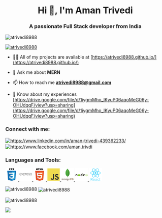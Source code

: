 <h1 align="center">Hi 👋, I'm Aman Trivedi</h1>
<h3 align="center">A passionate Full Stack developer from India</h3>

<p align="left"> <img src="https://komarev.com/ghpvc/?username=atrivedi8988&label=Profile%20views&color=0e75b6&style=flat" alt="atrivedi8988" /> </p>

<p align="left"> <a href="https://github.com/ryo-ma/github-profile-trophy"><img src="https://github-profile-trophy.vercel.app/?username=atrivedi8988" alt="atrivedi8988" /></a> </p>

- 👨‍💻 All of my projects are available at [https://atrivedi8988.github.io/](https://atrivedi8988.github.io/)

- 💬 Ask me about **MERN**

- 📫 How to reach me **atrivedi8988@gmail.com**

- 📄 Know about my experiences [https://drive.google.com/file/d/1iygmMho_IKyuP06aqoMeG06y-OHUdqqF/view?usp=sharing](https://drive.google.com/file/d/1iygmMho_IKyuP06aqoMeG06y-OHUdqqF/view?usp=sharing)

<h3 align="left">Connect with me:</h3>
<p align="left">
<a href="https://linkedin.com/in/https://www.linkedin.com/in/aman-trivedi-439362233/" target="blank"><img align="center" src="https://raw.githubusercontent.com/rahuldkjain/github-profile-readme-generator/master/src/images/icons/Social/linked-in-alt.svg" alt="https://www.linkedin.com/in/aman-trivedi-439362233/" height="30" width="40" /></a>
<a href="https://fb.com/https://www.facebook.com/aman.trivdi" target="blank"><img align="center" src="https://raw.githubusercontent.com/rahuldkjain/github-profile-readme-generator/master/src/images/icons/Social/facebook.svg" alt="https://www.facebook.com/aman.trivdi" height="30" width="40" /></a>
</p>

<h3 align="left">Languages and Tools:</h3>
<p align="left"> <a href="https://www.w3schools.com/css/" target="_blank" rel="noreferrer"> <img src="https://raw.githubusercontent.com/devicons/devicon/master/icons/css3/css3-original-wordmark.svg" alt="css3" width="40" height="40"/> </a> <a href="https://expressjs.com" target="_blank" rel="noreferrer"> <img src="https://raw.githubusercontent.com/devicons/devicon/master/icons/express/express-original-wordmark.svg" alt="express" width="40" height="40"/> </a> <a href="https://www.w3.org/html/" target="_blank" rel="noreferrer"> <img src="https://raw.githubusercontent.com/devicons/devicon/master/icons/html5/html5-original-wordmark.svg" alt="html5" width="40" height="40"/> </a> <a href="https://developer.mozilla.org/en-US/docs/Web/JavaScript" target="_blank" rel="noreferrer"> <img src="https://raw.githubusercontent.com/devicons/devicon/master/icons/javascript/javascript-original.svg" alt="javascript" width="40" height="40"/> </a> <a href="https://www.mongodb.com/" target="_blank" rel="noreferrer"> <img src="https://raw.githubusercontent.com/devicons/devicon/master/icons/mongodb/mongodb-original-wordmark.svg" alt="mongodb" width="40" height="40"/> </a> <a href="https://nodejs.org" target="_blank" rel="noreferrer"> <img src="https://raw.githubusercontent.com/devicons/devicon/master/icons/nodejs/nodejs-original-wordmark.svg" alt="nodejs" width="40" height="40"/> </a> <a href="https://reactjs.org/" target="_blank" rel="noreferrer"> <img src="https://raw.githubusercontent.com/devicons/devicon/master/icons/react/react-original-wordmark.svg" alt="react" width="40" height="40"/> </a> </p>

<p><img align="left" src="https://github-readme-stats.vercel.app/api/top-langs?username=atrivedi8988&show_icons=true&locale=en&layout=compact" alt="atrivedi8988" /></p>

<p>&nbsp;<img align="center" src="https://github-readme-stats.vercel.app/api?username=atrivedi8988&show_icons=true&locale=en" alt="atrivedi8988" /></p>

<p><img align="center" src="https://github-readme-streak-stats.herokuapp.com/?user=atrivedi8988&" alt="atrivedi8988" /></p>
<p>
  <img src="https://activity-graph.herokuapp.com/graph?username=atrivedi8988&show_icons=true&count_private=true&include_all_commits=true&theme=minimal&hide_border=true&radius=4" />
</p>
